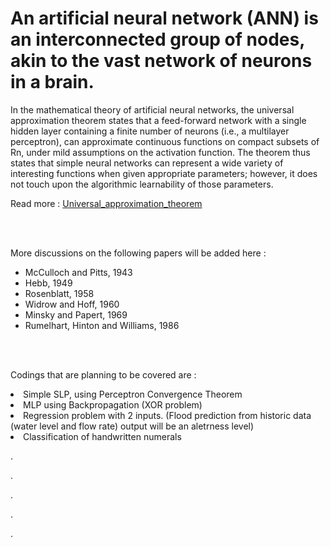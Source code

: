 # An artificial neural network (ANN) is an interconnected group of nodes, akin to the vast network of neurons in a brain.
<p>In the mathematical theory of artificial neural networks, the universal approximation theorem states that a feed-forward network with a single hidden layer containing a finite number of neurons (i.e., a multilayer perceptron), can approximate continuous functions on compact subsets of Rn, under mild assumptions on the activation function. The theorem thus states that simple neural networks can represent a wide variety of interesting functions when given appropriate parameters; however, it does not touch upon the algorithmic learnability of those parameters.</p>
<p>Read more : <a href="https://en.wikipedia.org/wiki/Universal_approximation_theorem">Universal_approximation_theorem</a></p>
<br></br>
<p>More discussions on the following papers will be added here : </p>
<ul>
<li>McCulloch and Pitts, 1943</li>
<li>Hebb, 1949</li>
<li>Rosenblatt, 1958</li>
<li>Widrow and Hoff, 1960</li>
<li>Minsky and Papert, 1969</li>
<li>Rumelhart, Hinton and Williams, 1986</li>
</ul>
<br></br>
<p>Codings that are planning to be covered are : </p>
<li>Simple SLP, using Perceptron Convergence Theorem</li>
<li>MLP using Backpropagation (XOR problem)</li>
<li>Regression problem with 2 inputs. (Flood prediction from historic data (water level and flow rate) output will be an aletrness level)</li>
<li>Classification of handwritten numerals</li>
<p>.</p>
<p>.</p>
<p>.</p>
<p>.</p>
<p>.</p>
<p><br></br></p>
